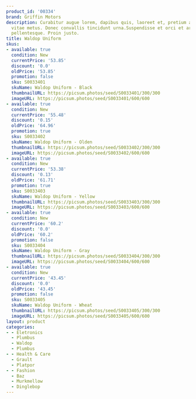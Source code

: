 ```yaml
---
product_id: '00334'
brand: Griffin Motors
description: Curabitur augue lorem, dapibus quis, laoreet et, pretium ac, nisi. Donec
  vitae metus. Donec convallis tincidunt urna.Suspendisse et orci et arcu porttitor
  pellentesque. Proin justo.
title: Waldop Uniform
skus:
- available: true
  condition: New
  currentPrice: '53.85'
  discount: '0.0'
  oldPrice: '53.85'
  promotion: false
  sku: S0033401
  skuName: Waldop Uniform - Black
  thumbnailURL: https://picsum.photos/seed/S0033401/300/300
  imageURL: https://picsum.photos/seed/S0033401/600/600
- available: true
  condition: New
  currentPrice: '55.48'
  discount: '0.15'
  oldPrice: '64.96'
  promotion: true
  sku: S0033402
  skuName: Waldop Uniform - Olden
  thumbnailURL: https://picsum.photos/seed/S0033402/300/300
  imageURL: https://picsum.photos/seed/S0033402/600/600
- available: true
  condition: New
  currentPrice: '53.38'
  discount: '0.13'
  oldPrice: '61.71'
  promotion: true
  sku: S0033403
  skuName: Waldop Uniform - Yellow
  thumbnailURL: https://picsum.photos/seed/S0033403/300/300
  imageURL: https://picsum.photos/seed/S0033403/600/600
- available: true
  condition: New
  currentPrice: '60.2'
  discount: '0.0'
  oldPrice: '60.2'
  promotion: false
  sku: S0033404
  skuName: Waldop Uniform - Gray
  thumbnailURL: https://picsum.photos/seed/S0033404/300/300
  imageURL: https://picsum.photos/seed/S0033404/600/600
- available: true
  condition: New
  currentPrice: '43.45'
  discount: '0.0'
  oldPrice: '43.45'
  promotion: false
  sku: S0033405
  skuName: Waldop Uniform - Wheat
  thumbnailURL: https://picsum.photos/seed/S0033405/300/300
  imageURL: https://picsum.photos/seed/S0033405/600/600
layout: product
categories:
- - Eletronics
  - Plumbus
  - Waldop
  - Plumbus
- - Health & Care
  - Grault
  - Platpor
- - Fashion
  - Baz
  - Murkmellow
  - Dinglebop
---
```


